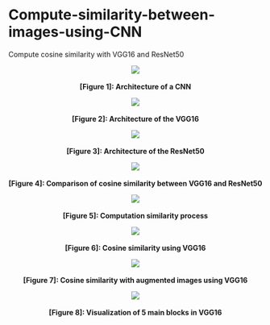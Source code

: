 # Compute-similarity-between-images-using-CNN
Compute cosine similarity with VGG16 and ResNet50 


<p align="center">
  <kbd>
  <img src="https://user-images.githubusercontent.com/56866008/137598085-584eaf0d-441b-4217-97e0-7af7a1228514.png"><br>
  </kbd><br>
  <b>[Figure 1]: Architecture of a CNN</b><br>
</p>


<p align="center">
  <kbd>
  <img src="!https://user-images.githubusercontent.com/56866008/137598094-91f2f04d-6575-4df7-b006-573ac8681b2f.png"><br>
  </kbd><br>
  <b>[Figure 2]: Architecture of the VGG16</b><br>
</p>

<p align="center">
  <kbd>
  <img src="https://user-images.githubusercontent.com/56866008/137598096-807b486a-91f4-45a9-9a2f-10f4cc16d59d.png"><br>
  </kbd><br>
  <b>[Figure 3]: Architecture of the ResNet50</b><br>
</p>

<p align="center">
  <kbd>
  <img src="https://user-images.githubusercontent.com/56866008/137598343-0b390129-f0df-4bc1-b3eb-d12e44d3c724.JPG"><br>
  </kbd><br>
  <b>[Figure 4]: Comparison of cosine similarity between VGG16 and ResNet50</b><br>
</p>

<p align="center">
  <kbd>
  <img src="https://user-images.githubusercontent.com/56866008/137598327-f3ec9f62-cac8-44c8-8141-8bbe3d39757c.JPG"><br>
  </kbd><br>
  <b>[Figure 5]: Computation similarity process</b><br>
</p>

<p align="center">
  <kbd>
  <img src="https://user-images.githubusercontent.com/56866008/137598110-11e9eff3-58d1-443d-be09-e291aa9bdac7.JPG"><br>
  </kbd><br>
  <b>[Figure 6]: Cosine similarity using VGG16</b><br>
</p>

<p align="center">
  <kbd>
  <img src="https://user-images.githubusercontent.com/56866008/137598359-6f69245d-7eee-4a98-a544-1279d2e64166.JPG"><br>
  </kbd><br>
  <b>[Figure 7]: Cosine similarity with augmented images using VGG16</b><br>
</p>

<p align="center">
  <kbd>
  <img src="https://user-images.githubusercontent.com/56866008/137598149-b25bf80c-4d16-4b25-880e-321b1f7f9e0a.gif"><br>
  </kbd><br>
  <b>[Figure 8]: Visualization of 5 main blocks in VGG16</b><br>
</p>
